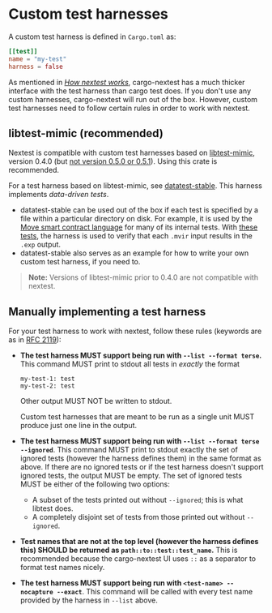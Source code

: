 # Custom test harnesses

A custom test harness is defined in `Cargo.toml` as:

```toml
[[test]]
name = "my-test"
harness = false
```

As mentioned in [*How nextest works*](how-it-works.md), cargo-nextest has a much thicker interface with the test harness than cargo test does. If you don't use any custom harnesses, cargo-nextest will run out of the box. However, custom test harnesses need to follow certain rules in order to work with nextest.

## libtest-mimic (recommended)

Nextest is compatible with custom test harnesses based on [libtest-mimic](https://github.com/LukasKalbertodt/libtest-mimic), version 0.4.0 (but [not version 0.5.0 or 0.5.1](https://github.com/nextest-rs/datatest-stable/pull/5)). Using this crate is recommended.

For a test harness based on libtest-mimic, see [datatest-stable](https://github.com/nextest-rs/datatest-stable). This harness implements *data-driven tests*.
* datatest-stable can be used out of the box if each test is specified by a file within a particular directory on disk. For example, it is used by the [Move smart contract language](https://github.com/move-language/move) for many of its internal tests. With [these tests](https://github.com/move-language/move/tree/dfd7cf14a32f8182ddd9f39e9da086c29cb20b7b/language/move-ir-compiler/transactional-tests/tests/bytecode-generation/declarations), the harness is used to verify that each `.mvir` input results in the `.exp` output.
* datatest-stable also serves as an example for how to write your own custom test harness, if you need to.

> **Note:** Versions of libtest-mimic prior to 0.4.0 are not compatible with nextest.

## Manually implementing a test harness

For your test harness to work with nextest, follow these rules (keywords are as in [RFC 2119]):

[RFC 2119]: https://datatracker.ietf.org/doc/html/rfc2119

* **The test harness MUST support being run with `--list --format terse`.** This command MUST print to stdout all tests in *exactly* the format

    ```
    my-test-1: test
    my-test-2: test
    ```
    Other output MUST NOT be written to stdout.

    Custom test harnesses that are meant to be run as a single unit MUST produce just one line in the output.
* **The test harness MUST support being run with `--list --format terse --ignored`**. This command MUST print to stdout exactly the set of ignored tests (however the harness defines them) in the same format as above. If there are no ignored tests or if the test harness doesn't support ignored tests, the output MUST be empty. The set of ignored tests MUST be either of the following two options:
  * A subset of the tests printed out without `--ignored`; this is what libtest does.
  * A completely disjoint set of tests from those printed out without `--ignored`.
* **Test names that are not at the top level (however the harness defines this) SHOULD be returned as `path::to::test::test_name`.** This is recommended because the cargo-nextest UI uses `::` as a separator to format test names nicely.
* **The test harness MUST support being run with `<test-name> --nocapture --exact`**. This command will be called with every test name provided by the harness in `--list` above.
